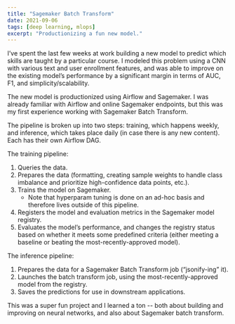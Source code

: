```yaml
---
title: "Sagemaker Batch Transform"
date: 2021-09-06
tags: [deep learning, mlops]
excerpt: "Productionizing a fun new model."
---
```

I’ve spent the last few weeks at work building a new model to predict which skills are taught by a particular course. I modeled this problem using a CNN with various text and user enrollment features, and was able to improve on the existing model’s performance by a significant margin in terms of AUC, F1, and simplicity/scalability.

The new model is productionized using Airflow and Sagemaker. I was already familiar with Airflow and online Sagemaker endpoints, but this was my first experience working with Sagemaker Batch Transform.

The pipeline is broken up into two steps: training, which happens weekly, and inference, which takes place daily (in case there is any new content). Each has their own Airflow DAG.


The training pipeline:

1. Queries the data.
2. Prepares the data (formatting, creating sample weights to handle class imbalance and prioritize high-confidence data points, etc.).
3. Trains the model on Sagemaker.
	- Note that hyperparam tuning is done on an ad-hoc basis and therefore lives outside of this pipeline.
4. Registers the model and evaluation metrics in the Sagemaker model registry.
5. Evaluates the model’s performance, and changes the registry status based on whether it meets some predefined criteria (either meeting a baseline or beating the most-recently-approved model). 


The inference pipeline:

1. Prepares the data for a Sagemaker Batch Transform job (“jsonify-ing” it).
2. Launches the batch transform job, using the most-recently-approved model from the registry.
3. Saves the predictions for use in downstream applications.

This was a super fun project and I learned a ton -- both about building and improving on neural networks, and also about Sagemaker batch transform.

